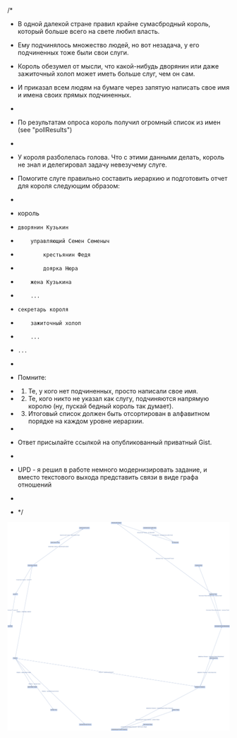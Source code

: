 /*
 * В одной далекой стране правил крайне сумасбродный король, который больше всего на свете любил власть.
 * Ему подчинялось множество людей, но вот незадача, у его подчиненных тоже были свои слуги.
 * Король обезумел от мысли, что какой-нибудь дворянин или даже зажиточный холоп может иметь больше слуг, чем он сам.
 * И приказал всем людям на бумаге через запятую написать свое имя и имена своих прямых подчиненных.
 *
 * По результатам опроса король получил огромный список из имен (see "pollResults")
 * 
 * У короля разболелась голова. Что с этими данными делать, король не знал и делегировал задачу невезучему слуге.

 * Помогите слуге правильно составить иерархию и подготовить  отчет для короля следующим образом:
 *
 * король
 *     дворянин Кузькин
 *         управляющий Семен Семеныч
 *             крестьянин Федя
 *             доярка Нюра
 *         жена Кузькина
 *         ...
 *     секретарь короля
 *         зажиточный холоп
 *         ...
 *     ...
 *
 * Помните:
 *  1. Те, у кого нет подчиненных, просто написали свое имя.
 *  2. Те, кого никто не указал как слугу, подчиняются напрямую королю (ну, пускай бедный король так думает).
 *  3. Итоговый список должен быть отсортирован в алфавитном порядке на каждом уровне иерархии.
 *
 * Ответ присылайте ссылкой на опубликованный приватный Gist.
 *
 * UPD - я решил в работе немного модернизировать задание, и вместо текстового выхода представить связи в виде графа отношений
 *
 * */


![alt text](./src/test/resources/graph.png)
